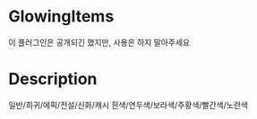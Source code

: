 # GlowingItems
이 플러그인은 공개되긴 했지만, 사용은 하지 말아주세요
# Description
일반/희귀/에픽/전설/신화/캐시
흰색/연두색/보라색/주황색/빨간색/노란색

